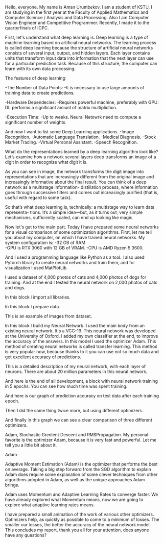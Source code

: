 Hello, everyone. My name is Aman Urumbekov. 
I am a student of KSTU, I am studying in the first year at the Faculty of Applied Mathematics and Computer Science / Analysis and Data Processing. 
Also I am Computer Vision Engineer and Competitive Programmer. Recently, I made it to the quarterfinals of ICPC. 

First, let's understand what deep learning is. 
Deep learning is a type of machine learning based on artificial neural networks. 
The learning process is called deep learning because the structure of artificial neural networks consists of several input, 
output, and hidden layers. Each layer contains units that transform input data into information 
that the next layer can use for a particular prediction task. Because of this structure, the computer can learn with its own data processing.
	
The features of deep learning:
	
-The Number of Data Points:
-It is necessary to use large amounts of training data to create predictions.
	
-Hardware Dependecies:
-Requires powerful machine, preferably with GPU: DL performs a significant amiunt of matrix multipliction.
	
-Execution Time:
-Up to weeks. Neural Netowrk need to compute a significant number of weights.
	
And now I want to list some Deep Learning applications.
-Image Recognition.
-Automatic Language Translation.
-Medical Diagnosis.
-Stock Market Trading.
-Virtual Personal Assistant.
-Speech Recognition.
	
What do the representations learned by a deep learning algorithm look like? Let’s
examine how a network several layers deep transforms an image of a
digit in order to recognize what digit it is.

As you can see in image, the network transforms the digit image into representations that are increasingly different from the original image and increasingly informative about the final result. You can think of a deep network as a multistage information-
distillation process, where information goes through successive filters and comes out
increasingly purified (that is, useful with regard to some task).

So that’s what deep learning is, technically: a multistage way to learn data representa-
tions. It’s a simple idea—but, as it turns out, very simple mechanisms, sufficiently
scaled, can end up looking like magic.
	
	
	
Now let's get to the main part.
Today I have prepared some neural networks for a visual comparison of some optimization algorithms.
First, let me tell you about my computer, on which I have trained neural networks.
My system configuration is:
-32 GB of RAM.	
-GPU is RTX 3060 with 12 GB of VRAM.
-CPU is AMD Ryzen 5 3600.
	
And I used a programming language like Python as a tool. 
I also used Pytorch library to create neural networks and train them, and for visualization I used MatPlotLib.
	
I used a dataset of 4,000 photos of cats and 4,000 photos of dogs for training. 
And at the end I tested the neural network on 2,000 photos of cats and dogs.
	
In this block I import all libraries.
	
In this block I prepare data.
	
This is an example of images from dataset. 
	
In this block I build my Neural Network. I used the main body from an existing neural network. 
It's a VGG-19. This neural network was developed at the University of Oxford. 
I added my own classifier at the end, to improve the accuracy of the answers. 
In this model I used the optimizer Adam. This method of creating neural networks is called transfer learning. 
This method is very popular now, because thanks to it you can use not so much data and get excellent accuracy of predictions.
	
This is a detailed description of my neural network, with each layer of neurons. 
There are about 20 million parameters in this neural network.
	
And here is the end of all development, a block with neural network training in 5 epochs. 
You can see how much time was spent training.
	
And here is our graph of prediction accuracy on test data after each training epoch.
	
Then I did the same thing twice more, but using different optimizers.
	
And finally in this graph we can see a clear comparison of three different optimizers. 
	
Adam, Stochastic Gredient Descent and RMSPropagation. My personal favorite is the optimizer Adam, 
because it is very fast and powerful. Let me tell you a little bit about it.
	
Adam

Adaptive Moment Estimation (Adam) is the optimizer that performs the best on average. 
Taking a big step forward from the SGD algorithm to explain Adam does require some explanation of some clever techniques 
from other algorithms adopted in Adam, as well as the unique approaches Adam brings.

Adam uses Momentum and Adaptive Learning Rates to converge faster. We have already explored what Momentum means, 
now we are going to explore what adaptive learning rates means.
	
I have prepared a small animation of the work of various other optimizers. Optimizers help, 
as quickly as possible to come to a minimum of losses. The smaller our losses, the better the accuracy of the neural network model. 
This concludes my report, thank you all for your attention, does anyone have any questions?
